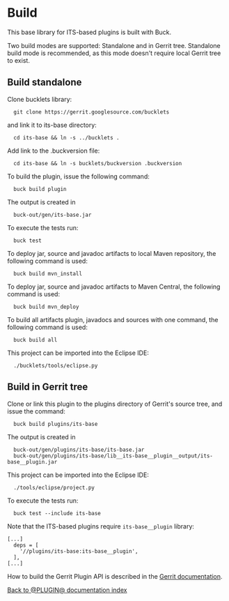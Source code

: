Build
=====

This base library for ITS-based plugins is built with Buck.

Two build modes are supported: Standalone and in Gerrit tree. Standalone
build mode is recommended, as this mode doesn't require local Gerrit
tree to exist.

Build standalone
----------------

Clone bucklets library:

```
  git clone https://gerrit.googlesource.com/bucklets

```
and link it to its-base directory:

```
  cd its-base && ln -s ../bucklets .
```
Add link to the .buckversion file:

```
  cd its-base && ln -s bucklets/buckversion .buckversion
```

To build the plugin, issue the following command:

```
  buck build plugin
```

The output is created in

```
  buck-out/gen/its-base.jar
```

To execute the tests run:

```
  buck test
```

To deploy jar, source and javadoc artifacts to local Maven repository, the
following command is used:

```
  buck build mvn_install
```

To deploy jar, source and javadoc artifacts to Maven Central, the following
command is used:

```
  buck build mvn_deploy
```

To build all artifacts plugin, javadocs and sources with one command, the
following command is used:

```
  buck build all
```

This project can be imported into the Eclipse IDE:

```
  ./bucklets/tools/eclipse.py
```

Build in Gerrit tree
--------------------

Clone or link this plugin to the plugins directory of Gerrit's source
tree, and issue the command:

```
  buck build plugins/its-base
```

The output is created in

```
  buck-out/gen/plugins/its-base/its-base.jar
  buck-out/gen/plugins/its-base/lib__its-base__plugin__output/its-base__plugin.jar
```

This project can be imported into the Eclipse IDE:

```
  ./tools/eclipse/project.py
```

To execute the tests run:

```
  buck test --include its-base
```

Note that the ITS-based plugins require `its-base__plugin` library:

```
[...]
  deps = [
    '//plugins/its-base:its-base__plugin',
  ],
[...]
```

How to build the Gerrit Plugin API is described in the [Gerrit
documentation](../../../Documentation/dev-buck.html#_extension_and_plugin_api_jar_files).

[Back to @PLUGIN@ documentation index][index]

[index]: index.html
